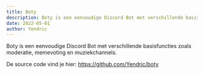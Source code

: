 ```yaml
---
title: Boty
description: Boty is een eenvoudige Discord Bot met verschillende basisfuncties zoals moderatie, memevoting en muziekchannels.
date: 2022-05-01
author: Yendric
---
```


Boty is een eenvoudige Discord Bot met verschillende basisfuncties zoals moderatie, memevoting en muziekchannels.

De source code vind je hier: <https://github.com/Yendric/boty>